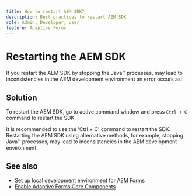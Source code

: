 ```yaml
---
title: How to restart AEM SDK?
description: Best practices to restart AEM SDK
role: Admin, Developer, User
feature: Adaptive Forms
---
```


# Restarting the AEM SDK 

If you restart the AEM SDK by stopping the Java™ processes, may lead to inconsistencies in the AEM development environment an error occurs as:



## Solution

To restart the AEM SDK, go to active command window and press `Ctrl + C` command to restart the SDK. 

It is recommended to use the 'Ctrl + C' command to restart the SDK. Restarting the AEM SDK using alternative methods, for example, stopping Java™ processes, may lead to inconsistencies in the AEM development environment.

## See also

* [Set up local development environment for AEM Forms](/help/forms/setup-local-development-environment.md)
* [Enable Adaptive Forms Core Components](/help/forms/enable-adaptive-forms-core-components.md)
